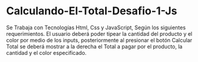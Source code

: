 # Calculando-El-Total-Desafio-1-Js
Se Trabaja con Tecnologías Html, Css y JavaScript, Según los siguientes requerimientos. El usuario deberá poder tipear la cantidad del producto y el color por medio de los inputs, posteriormente al presionar el botón Calcular Total se deberá mostrar a la derecha el Total a pagar por el producto, la cantidad y el color especificado.
